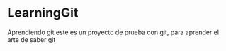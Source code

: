 # LearningGit
Aprendiendo git 
este es un proyecto de prueba con git, para aprender el arte de saber git 
